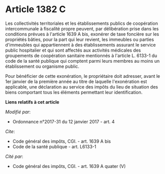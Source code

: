 # Article 1382 C

Les collectivités territoriales et les établissements publics de coopération intercommunale à fiscalité propre peuvent, par
délibération prise dans les conditions prévues à l'article 1639 A bis, exonérer de taxe foncière sur les propriétés bâties,
pour la part qui leur revient, les immeubles ou parties d'immeubles qui appartiennent à des établissements assurant le
service public hospitalier et qui sont affectés aux activités médicales des groupements de coopération sanitaire mentionnés à
l'article L. 6133-1 du code de la santé publique qui comptent parmi leurs membres au moins un établissement ou organisme
public. 

Pour bénéficier de cette exonération, le propriétaire doit adresser, avant le 1er janvier de la première année au titre de
laquelle l'exonération est applicable, une déclaration au service des impôts du lieu de situation des biens comportant tous
les éléments permettant leur identification.

**Liens relatifs à cet article**

_Modifié par_:

  - Ordonnance n°2017-31 du 12 janvier 2017 - art. 4

_Cite_:

  - Code général des impôts, CGI. - art. 1639 A bis
  - Code de la santé publique - art. L6133-1

_Cité par_:

  - Code général des impôts, CGI. - art. 1639 A quater (V)
